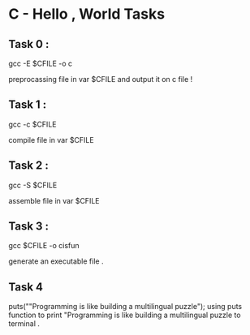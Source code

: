 # C -  Hello , World Tasks


## Task 0 :

   gcc -E $CFILE -o c

preprocassing file in var $CFILE and output it on c file !

## Task 1 :

   gcc -c $CFILE

compile file in var $CFILE

## Task 2 :

   gcc -S $CFILE

assemble file in var $CFILE

## Task 3 :

   gcc $CFILE -o cisfun

generate an executable file .

## Task 4

   puts("\"Programming is like building a multilingual puzzle");
   using puts function to print "Programming is like building a multilingual puzzle to terminal .
